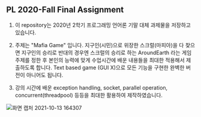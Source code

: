 ## PL 2020-Fall Final Assignment

1. 이 repository는 2020년 2학기 프로그래밍 언어론 기말 대체 과제물을 저장하고 있습니다.

2. 주제는 "Mafia Game" 입니다.
   지구인(시민)으로 위장한 스크럴(마피아)을 다 찾으면 지구인의 승리로 반대의 경우엔 스크럴의 승리로 하는
   AroundEarth 라는 게임 주제를 정한 후 본인의 능력에 맞게 수업시간에 배운 내용들을 최대한 적용해서 제출하도록 합니다.
   Text based game (GUI X)으로 모든 기능을 구현한 완벽한 버전이 아니어도 됩니다.

3. 강의 시간에 배운 exception handling, socket, parallel operation, concurrent(threadpool) 등등을 최대한 활용하여
   제작하였습니다.  

![화면 캡처 2021-10-13 164307](https://user-images.githubusercontent.com/49097337/137089290-82ca4071-15ea-4e35-8112-4111f472ea3d.jpg)
